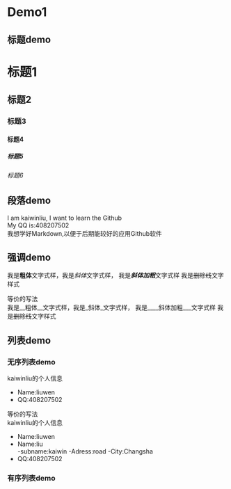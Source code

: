 # Demo1

## 标题demo


# 标题1 
## 标题2
### 标题3
#### 标题4
##### 标题5
###### 标题6

## 段落demo
I am kaiwinliu, I want to learn the Github  
My QQ is:408207502  
   我想学好Markdown,以便于后期能较好的应用Github软件
   
## 强调demo
我是**粗体**文字式样，我是*斜体*文字式样，
我是***斜体加粗***文字式样  我是~~删除线~~文字样式

等价的写法  
我是__粗体__文字式样，我是_斜体_文字式样，
我是____斜体加粗___文字式样  我是~~删除线~~文字样式


## 列表demo
### 无序列表demo
kaiwinliu的个人信息  
* Name:liuwen
* QQ:408207502  

等价的写法  
kaiwinliu的个人信息  
- Name:liuwen
 - Name:liu  
  -subname:kaiwin
  -Adress:road
  -City:Changsha
- QQ:408207502


### 有序列表demo

